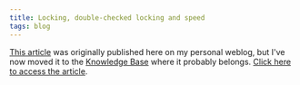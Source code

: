 ```yaml
---
title: Locking, double-checked locking and speed
tags: blog
---
```


[This article](http://wincent.dev/a/knowledge-base/archives/2006/01/locking_doublec.php) was originally published here on my personal weblog, but I've now moved it to the [Knowledge Base](http://wincent.dev/a/knowledge-base/) where it probably belongs. [Click here to access the article](http://wincent.dev/a/knowledge-base/archives/2006/01/locking_doublec.php).
